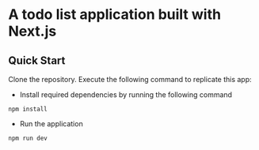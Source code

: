 # A todo list application built with Next.js


## Quick Start
Clone the repository.
Execute the following command to replicate this app:

- Install required dependencies by running the following command
```
npm install
```
- Run the application
```
npm run dev
```
